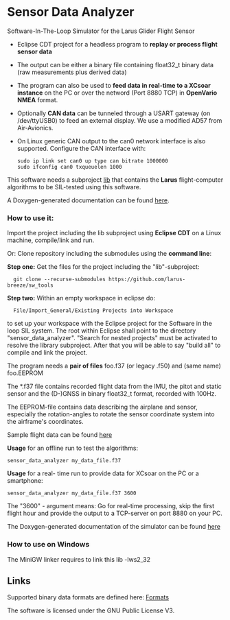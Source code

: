 # Sensor Data Analyzer
Software-In-The-Loop Simulator for the Larus Glider Flight Sensor

* Eclipse CDT project for a headless program to **replay or process flight sensor data**

* The output can be either a binary file containing float32_t binary data (raw measurements plus derived data)

* The program can also be used to **feed data in real-time to a XCsoar instance** on the PC or over the netword (Port 8880 TCP) in **OpenVario NMEA** format.
* Optionally **CAN data** can be tunneled through a USART gateway (on /dev/ttyUSB0) to feed an external display. We use a modified AD57 from Air-Avionics.
* On Linux generic CAN output to the can0 network interface is also supported. Configure the CAN interface with:  

      sudo ip link set can0 up type can bitrate 1000000
      sudo ifconfig can0 txqueuelen 1000
 
This software needs a subproject [lib](https://github.com/larus-breeze/sw_algorithms_lib) that contains the **Larus** flight-computer algorithms to be SIL-tested using this software.

A Doxygen-generated documentation can be found [here](https://schaefer.eit.h-da.de/Larus_SIL/).

### How to use it: 
Import the project including the lib subproject using **Eclipse CDT** on a Linux machine, compile/link and run.

Or: Clone repository including the submodules using the **command line**: 

**Step one:** Get the files for the project including the "lib"-subproject:

      git clone --recurse-submodules https://github.com/larus-breeze/sw_tools
    
**Step two:** Within an empty workspace in eclipse do:
 
      File/Import_General/Existing Projects into Workspace

to set up your workspace with the Eclipse project for the Software in the loop SIL system.
The root within Eclipse shall point to the directory "sensor_data_analyzer".
"Search for nested projects" must be activated to resolve the library subproject.
After that you will be able to say "build all" to compile and link the project.


The program needs a **pair of files**  foo.f37 (or legacy .f50) and (same name) foo.EEPROM

The *.f37 file contains recorded flight data from the IMU, the pitot and static sensor and the (D-)GNSS
in binary float32_t format, recorded with 100Hz.

The EEPROM-file contains data describing the airplane and sensor, especially the rotation-angles
to rotate the sensor coordinate system into the airframe's coordinates.

Sample flight data can be found [here](https://schaefer.eit.h-da.de/Larus_SIL_testdata/)

**Usage** for an offline run to test the algorithms: 

    sensor_data_analyzer my_data_file.f37

**Usage** for a real- time run to provide data for XCsoar on the PC or a smartphone: 

    sensor_data_analyzer my_data_file.f37 3600
    
The "3600" - argument means: Go for real-time processing, skip the first flight hour and provide the output to a TCP-server on port 8880 on your PC.
  
The Doxygen-generated documentation of the simulator can be found [here](https://schaefer.eit.h-da.de/Larus_SIL/)


### How to use on Windows
The MiniGW linker requires to link this lib  -lws2_32  

## Links
Supported binary data formats are defined here: [Formats](../analysis/dataformats.py)

The software is licensed under the GNU Public License V3.
